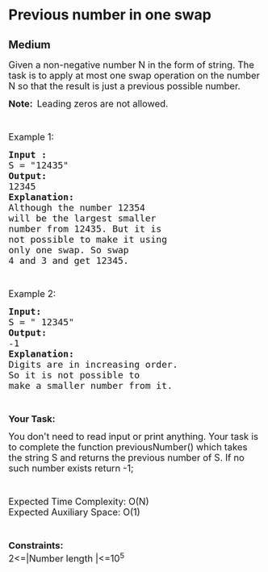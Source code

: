# Previous number in one swap
## Medium 
<div class="problem-statement" style="user-select: auto;">
                <p style="user-select: auto;"></p><p style="user-select: auto;"><span style="font-size: 18px; user-select: auto;">Given a non-negative number N in the form of string. The task is to apply at most one swap operation on the number N so that the result is just a previous possible number.</span></p>

<p style="user-select: auto;"><span style="font-size: 18px; user-select: auto;"><strong style="user-select: auto;">Note:&nbsp; </strong>Leading zeros are not allowed.</span></p>

<p style="user-select: auto;">&nbsp;</p>

<p style="user-select: auto;"><span style="font-size: 18px; user-select: auto;">Example 1:</span></p>

<pre style="user-select: auto;"><span style="font-size: 18px; user-select: auto;"><strong style="user-select: auto;">Input :
</strong>S = "12435"
<strong style="user-select: auto;">Output: 
</strong>12345
<strong style="user-select: auto;">Explanation:
</strong>Although the number 12354 
will be the largest smaller 
number from 12435. But it is 
not possible to make it using 
only one swap. So swap 
4 and 3 and get 12345.</span></pre>

<p style="user-select: auto;">&nbsp;</p>

<p style="user-select: auto;"><span style="font-size: 18px; user-select: auto;">Example 2:</span></p>

<pre style="user-select: auto;"><span style="font-size: 18px; user-select: auto;"><strong style="user-select: auto;">Input: 
</strong>S = " 12345"
<strong style="user-select: auto;">Output: 
</strong>-1
<strong style="user-select: auto;">Explanation:
</strong>Digits are in increasing order. 
So it is not possible to 
make a smaller number from it.</span></pre>

<p style="user-select: auto;">&nbsp;</p>

<p style="user-select: auto;"><strong style="user-select: auto;"><span style="font-size: 18px; user-select: auto;">Your Task:</span></strong></p>

<p style="user-select: auto;"><span style="font-size: 18px; user-select: auto;">You don't need to read input or print anything. Your task is to complete the function previousNumber() which takes the string S and returns the previous number of S. If no such number exists return -1;</span></p>

<p style="user-select: auto;">&nbsp;</p>

<p style="user-select: auto;"><span style="font-size: 18px; user-select: auto;">Expected Time Complexity: O(N)<br style="user-select: auto;">
Expected Auxiliary Space: O(1)</span></p>

<p style="user-select: auto;">&nbsp;</p>

<p style="user-select: auto;"><span style="font-size: 18px; user-select: auto;"><strong style="user-select: auto;">Constraints:</strong><br style="user-select: auto;">
2&lt;=|Number length |&lt;=10<sup style="user-select: auto;">5</sup></span></p>

<p style="user-select: auto;">&nbsp;</p>
 <p style="user-select: auto;"></p>
            </div>